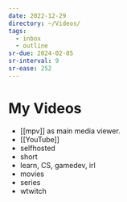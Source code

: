 ```yaml
---
date: 2022-12-29
directory: ~/Videos/
tags:
  - inbox
  - outline
sr-due: 2024-02-05
sr-interval: 9
sr-ease: 252
---
```

# My Videos

- [[mpv]] as main media viewer.
- [[YouTube]]
- selfhosted
- short
- learn, CS, gamedev, irl
- movies
- series
- wtwitch
